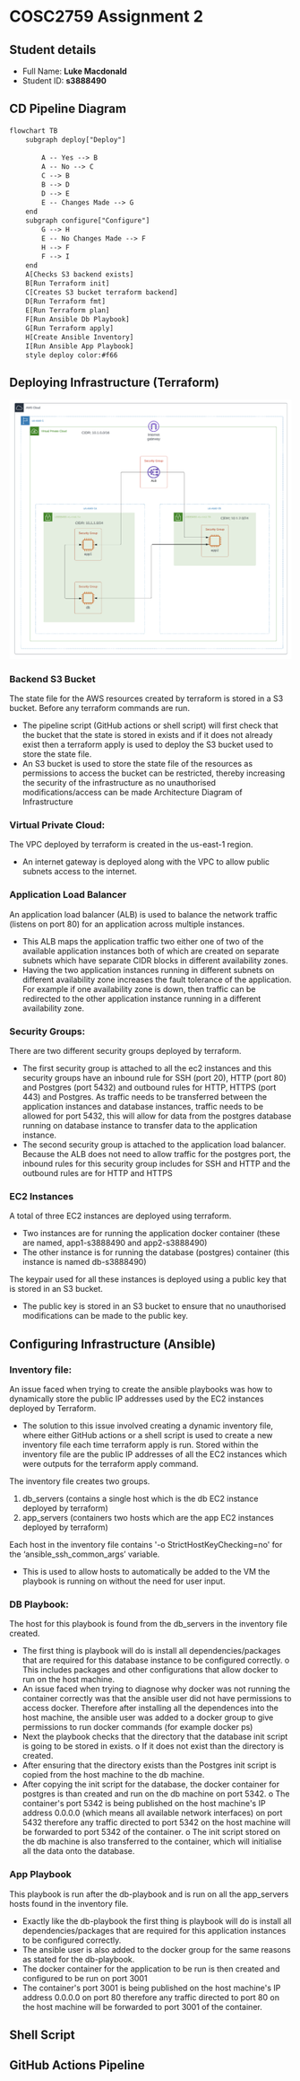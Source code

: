 # COSC2759 Assignment 2

## Student details

- Full Name: **Luke Macdonald** 
- Student ID: **s3888490**

## CD Pipeline Diagram
```mermaid
flowchart TB
    subgraph deploy["Deploy"]
        
        A -- Yes --> B
        A -- No --> C
        C --> B
        B --> D
        D --> E    
        E -- Changes Made --> G
    end
    subgraph configure["Configure"]
        G --> H
        E -- No Changes Made --> F
        H --> F
        F --> I
    end
    A[Checks S3 backend exists]
    B[Run Terraform init]
    C[Creates S3 bucket terraform backend]
    D[Run Terraform fmt]
    E[Run Terraform plan]
    F[Run Ansible Db Playbook]
    G[Run Terraform apply]
    H[Create Ansible Inventory]
    I[Run Ansible App Playbook]
    style deploy color:#f66

```
## Deploying Infrastructure (Terraform)
<img src="aws-infrastructure.png" alt="AWS Infrastructure Diagram">

### Backend S3 Bucket
The state file for the AWS resources created by terraform is stored in a S3 bucket. Before any terraform commands are run.
-	The pipeline script (GitHub actions or shell script) will first check that the bucket that the state is stored in exists and if it does not already exist then a terraform apply is used to deploy the S3 bucket used to store the state file.
-	An  S3 bucket is used to store the state file of the resources as permissions to access the bucket can be restricted, thereby increasing the security of the infrastructure as no unauthorised modifications/access can be made
     Architecture Diagram of Infrastructure

### Virtual Private Cloud:
The VPC deployed by terraform is created in the us-east-1 region.
-	An internet gateway is deployed along with the VPC to allow public subnets access to the internet.

### Application Load Balancer
An application load balancer (ALB) is used to balance the network traffic (listens on port 80) for an application across multiple instances.
-	This ALB maps the application traffic two either one of two of the available application instances both of which are created on separate subnets which have separate CIDR blocks in different availability zones.
-	Having the two application instances running in different subnets on different availability zone increases the fault tolerance of the application. For example if one availability zone is down, then traffic can be redirected to the other application instance running in a different availability zone.
### Security Groups:
There are two different security groups deployed by terraform.
-	The first security group is attached to all the ec2 instances and this security groups have an inbound rule for SSH (port 20), HTTP (port 80) and Postgres (port 5432) and outbound rules for HTTP, HTTPS (port 443) and Postgres. As traffic needs to be transferred between the application instances and database instances, traffic needs to be allowed for port 5432, this will allow for data from the postgres database running on database instance to transfer data to the application instance.
-	The second security group is attached to the application load balancer. Because the ALB does not need to allow traffic for the postgres port, the inbound rules for this security group includes for SSH and HTTP and the outbound rules are for HTTP and HTTPS
### EC2 Instances
A total of three EC2 instances are deployed using terraform.
-	Two instances are for running the application docker container (these are named, app1-s3888490 and app2-s3888490)
-	The other instance is for running the database (postgres) container (this instance is named db-s3888490)

The keypair used for all these instances is deployed using a public key that is stored in an S3 bucket.
-	The public key is stored in an S3 bucket to ensure that no unauthorised modifications can be made to the public key.

## Configuring Infrastructure (Ansible)
### Inventory file:
An issue faced when trying to create the ansible playbooks was how to dynamically store the public IP addresses used by the EC2 instances deployed by Terraform.
-	The solution to this issue involved creating a dynamic inventory file, where either GitHub actions or a shell script is used to create a new inventory file each time terraform apply is run. Stored within the inventory file are the public IP addresses of all the EC2 instances which were outputs for the terraform apply command.

The inventory file creates two groups.
1.	db_servers (contains a single host which is the db EC2 instance deployed by terraform)
2.	app_servers (containers two hosts which are the app EC2 instances deployed by terraform)

Each host in the inventory file contains '-o StrictHostKeyChecking=no' for the ‘ansible_ssh_common_args’ variable.
-	This is used to allow hosts to automatically be added to the VM the playbook is running on without the need for user input.

### DB Playbook:
The host for this playbook is found from the db_servers in the inventory file created.
-	The first thing is playbook will do is install all dependencies/packages that are required for this database instance to be configured correctly.
     o	This includes packages and other configurations that allow docker to run on the host machine.
-	An issue faced when trying to diagnose why docker was not running the container correctly was that the ansible user did not have permissions to access docker. Therefore after installing all the dependences into the host machine, the ansible user was added to a docker group to give permissions to run docker commands (for example docker ps)
-	Next the playbook checks that the directory that the database init script is going to be stored in exists.
     o	If it does not exist than the directory is created.
-	After ensuring that the directory exists than the Postgres init script is copied from the host machine to the db machine.
-	After copying the init script for the database, the docker container for postgres is than created and run on the db machine on port 5342.
     o	The container's port 5342 is being published on the host machine's IP address 0.0.0.0 (which means all available network interfaces) on port 5432 therefore any traffic directed to port 5342 on the host machine will be forwarded to port 5342 of the container.
     o	The init script stored on the db machine is also transferred to the container, which will initialise all the data onto the database.
### App Playbook

This playbook is run after the db-playbook and is run on all the app_servers hosts found in the inventory file.
-	Exactly like the db-playbook the first thing is playbook will do is install all dependencies/packages that are required for this application instances to be configured correctly.
-	The ansible user is also added to the docker group for the same reasons as stated for the db-playbook.
-	The docker container for the application to be run is then created and configured to be run on port 3001
-	The container's port 3001 is being published on the host machine's IP address 0.0.0.0 on port 80 therefore any traffic directed to port 80 on the host machine will be forwarded to port 3001 of the container.

## Shell Script

## GitHub Actions Pipeline